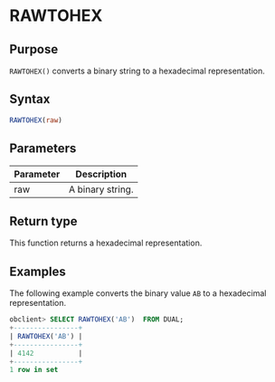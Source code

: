 # RAWTOHEX

## Purpose

`RAWTOHEX()` converts a binary string to a hexadecimal representation.

## Syntax

```sql
RAWTOHEX(raw)
```

## Parameters

| Parameter | Description |
|-----|----------|
| raw | A binary string.  |

## Return type

This function returns a hexadecimal representation.

## Examples

The following example converts the binary value `AB` to a hexadecimal representation.

```sql
obclient> SELECT RAWTOHEX('AB')  FROM DUAL;
+----------------+
| RAWTOHEX('AB') |
+----------------+
| 4142           |
+----------------+
1 row in set
```
